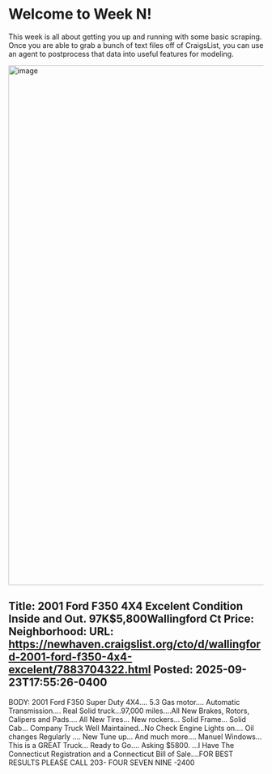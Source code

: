 # Welcome to Week N!

This week is all about getting you up and running with some basic scraping. Once you are able to grab a bunch of text files off of CraigsList, you can use an agent to postprocess that data into useful features for modeling. 


<img width="1536" height="1024" alt="image" src="https://github.com/user-attachments/assets/4c31aea4-707f-4912-83c9-620d6c626865" />

Title: 2001 Ford F350 4X4  Excelent  Condition Inside and Out. 97K$5,800Wallingford Ct
Price: 
Neighborhood: 
URL: https://newhaven.craigslist.org/cto/d/wallingford-2001-ford-f350-4x4-excelent/7883704322.html
Posted: 2025-09-23T17:55:26-0400
----------------------------------------
BODY:
2001 Ford F350 Super Duty 4X4.... 5.3 Gas motor.... Automatic Transmission.... Real Solid truck...97,000 miles....All New Brakes, Rotors, Calipers and Pads.... All New Tires... New rockers... Solid Frame... Solid Cab...  Company Truck Well Maintained...No Check Engine Lights on.... Oil changes Regularly .... New Tune up... And much more.... Manuel Windows...  This is a GREAT Truck... Ready to Go.... Asking $5800. ...I Have The Connecticut Registration and a Connecticut Bill of Sale....FOR BEST RESULTS PLEASE CALL
203- FOUR SEVEN NINE -2400

